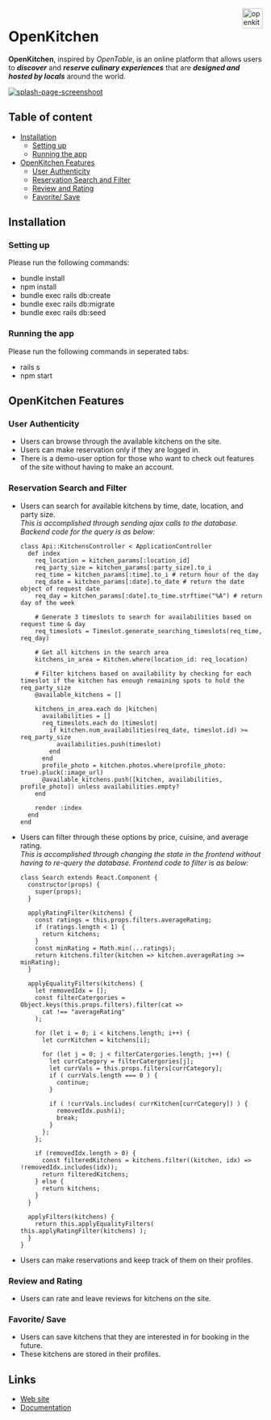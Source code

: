 <!-- Banner -->
<a href="https://aa-open-kitchen.herokuapp.com/#/">
  <img 
    src="https://github.com/tiffythinhdang/aa_full_stack_project_open_kitchen/blob/master/app/assets/images/finalize_logo.png"
    alt="openkitchen logo" 
    align="right" height="40"
  />
</a>

OpenKitchen
======================

<!-- Description -->
**OpenKitchen**, inspired by _OpenTable_, is an online platform that allows users to **_discover_** and **_reserve culinary experiences_** that are **_designed and hosted by locals_** around the world. 

<!-- Image Header -->
<a href="https://aa-open-kitchen.herokuapp.com/#/">
  <img src="https://i.imgur.com/cQc2IYS.png" title="splash-page-screenshoot" />
</a>

<!-- Table of Contents -->
## Table of content

- [Installation](#installation)
    - [Setting up](#setting-up)
    - [Running the app](#running-the-app)
- [OpenKitchen Features](#openkitchen-features)
    - [User Authenticity](#user-authenticity)
    - [Reservation Search and Filter](#reservation-search-and-filter)
    - [Review and Rating](#review-and-rating)
    - [Favorite/ Save](#favorite-save)
    
<!-- Installation -->
## Installation

### Setting up
Please run the following commands:
- bundle install
- npm install
- bundle exec rails db:create
- bundle exec rails db:migrate
- bundle exec rails db:seed

### Running the app
Please run the following commands in seperated tabs:
- rails s
- npm start

<!-- Features to show -->
## OpenKitchen Features

### User Authenticity
- Users can browse through the available kitchens on the site.
- Users can make reservation only if they are logged in. 
- There is a demo-user option for those who want to check out features of the site without having to make an account.

### Reservation Search and Filter
- Users can search for available kitchens by time, date, location, and party size.\
  _This is accomplished through sending ajax calls to the database. Backend code for the query is as below:_
  ```
  class Api::KitchensController < ApplicationController
    def index
      req_location = kitchen_params[:location_id]
      req_party_size = kitchen_params[:party_size].to_i
      req_time = kitchen_params[:time].to_i # return hour of the day
      req_date = kitchen_params[:date].to_date # return the date object of request date
      req_day = kitchen_params[:date].to_time.strftime("%A") # return day of the week

      # Generate 3 timeslots to search for availabilities based on request time & day
      req_timeslots = Timeslot.generate_searching_timeslots(req_time, req_day)

      # Get all kitchens in the search area
      kitchens_in_area = Kitchen.where(location_id: req_location)

      # Filter kitchens based on availability by checking for each timeslot if the kitchen has enough remaining spots to hold the req_party_size 
      @available_kitchens = []
      
      kitchens_in_area.each do |kitchen|
        availabilities = []
        req_timeslots.each do |timeslot|
          if kitchen.num_availabilities(req_date, timeslot.id) >= req_party_size
            availabilities.push(timeslot)
          end
        end
        profile_photo = kitchen.photos.where(profile_photo: true).pluck(:image_url)
        @available_kitchens.push([kitchen, availabilities, profile_photo]) unless availabilities.empty?
      end

      render :index
    end
  end
  ```

- Users can filter through these options by price, cuisine, and average rating.\
  _This is accomplished through changing the state in the frontend without having to re-query the database. Frontend code to filter is as below:_
  ```
  class Search extends React.Component {
    constructor(props) {
      super(props);
    }

    applyRatingFilter(kitchens) {
      const ratings = this.props.filters.averageRating;
      if (ratings.length < 1) {
        return kitchens;
      }
      const minRating = Math.min(...ratings);
      return kitchens.filter(kitchen => kitchen.averageRating >= minRating);
    }

    applyEqualityFilters(kitchens) {
      let removedIdx = [];
      const filterCatergories = Object.keys(this.props.filters).filter(cat => 
        cat !== "averageRating"
      );

      for (let i = 0; i < kitchens.length; i++) {
        let currKitchen = kitchens[i];

        for (let j = 0; j < filterCatergories.length; j++) {
          let currCategory = filterCatergories[j];
          let currVals = this.props.filters[currCategory];
          if ( currVals.length === 0 ) {
            continue;
          }

          if ( !currVals.includes( currKitchen[currCategory]) ) {
            removedIdx.push(i);
            break;
          }
        };
      };
      
      if (removedIdx.length > 0) {
        const filteredKitchens = kitchens.filter((kitchen, idx) => !removedIdx.includes(idx));
        return filteredKitchens;
      } else {
        return kitchens;
      }
    }

    applyFilters(kitchens) {
      return this.applyEqualityFilters( this.applyRatingFilter(kitchens) );
    }
  }
  ```
- Users can make reservations and keep track of them on their profiles.
### Review and Rating
- Users can rate and leave reviews for kitchens on the site.

### Favorite/ Save
- Users can save kitchens that they are interested in for booking in the future.
- These kitchens are stored in their profiles.

<!-- Links -->
## Links
* [Web site](https://aa-open-kitchen.herokuapp.com/#/)
* [Documentation](https://github.com/tiffythinhdang/open_kitchen/wiki)
